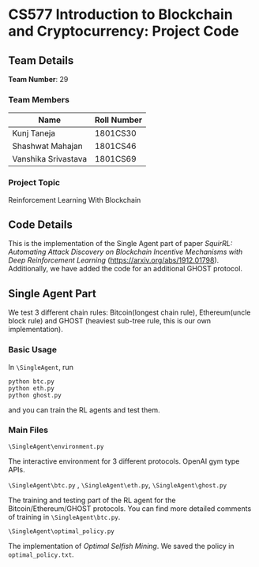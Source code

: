 
# CS577 Introduction to Blockchain and Cryptocurrency: Project Code  

## Team Details
**Team Number**: 29  

### Team Members

| **Name**              | **Roll Number** |
| ----------------- | ----------- |
| Kunj Taneja   | 1801CS30    |
| Shashwat Mahajan      | 1801CS46    |
| Vanshika Srivastava  | 1801CS69    |
  
### Project Topic  
Reinforcement Learning With Blockchain  

## Code Details

This is the implementation of the Single Agent part of paper *SquirRL: Automating Attack Discovery on Blockchain Incentive Mechanisms with Deep Reinforcement Learning* (https://arxiv.org/abs/1912.01798). Additionally, we have added the code for an additional GHOST protocol.

## Single Agent Part

We test 3 different chain rules: Bitcoin(longest chain rule), Ethereum(uncle block rule) and GHOST (heaviest sub-tree rule, this is our own implementation). 

### Basic Usage

In `\SingleAgent`,  run

```
python btc.py
python eth.py
python ghost.py
```

and you can train the RL agents and test them. 

### Main Files

`\SingleAgent\environment.py` 

The interactive environment for 3 different protocols. OpenAI gym type APIs. 

`\SingleAgent\btc.py` , `\SingleAgent\eth.py`, `\SingleAgent\ghost.py` 

The training and testing part of the RL agent for the Bitcoin/Ethereum/GHOST protocols. You can find more detailed comments of training in `\SingleAgent\btc.py`. 

`\SingleAgent\optimal_policy.py`

The implementation of *Optimal Selfish Mining*. We saved the policy in `optimal_policy.txt`. 
